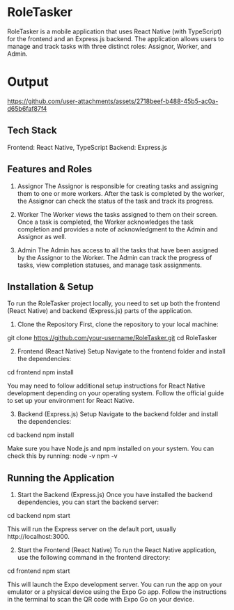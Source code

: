# RoleTasker

RoleTasker is a mobile application that uses React Native (with TypeScript) for the frontend and an Express.js backend. The application allows users to manage and track tasks with three distinct roles: Assignor, Worker, and Admin.

# Output


https://github.com/user-attachments/assets/2718beef-b488-45b5-ac0a-d65b6faf87f4



## Tech Stack
Frontend: React Native, TypeScript
Backend: Express.js

## Features and Roles

1. Assignor
The Assignor is responsible for creating tasks and assigning them to one or more workers.
After the task is completed by the worker, the Assignor can check the status of the task and track its progress.

2. Worker
The Worker views the tasks assigned to them on their screen.
Once a task is completed, the Worker acknowledges the task completion and provides a note of acknowledgment to the Admin and Assignor as well.

3. Admin
The Admin has access to all the tasks that have been assigned by the Assignor to the Worker.
The Admin can track the progress of tasks, view completion statuses, and manage task assignments.


## Installation & Setup
To run the RoleTasker project locally, you need to set up both the frontend (React Native) and backend (Express.js) parts of the application.

1. Clone the Repository
First, clone the repository to your local machine:


git clone https://github.com/your-username/RoleTasker.git
cd RoleTasker

2. Frontend (React Native) Setup
Navigate to the frontend folder and install the dependencies:

cd frontend
npm install

You may need to follow additional setup instructions for React Native development depending on your operating system. Follow the official guide to set up your environment for React Native.

3. Backend (Express.js) Setup
Navigate to the backend folder and install the dependencies:

cd backend
npm install

Make sure you have Node.js and npm installed on your system. You can check this by running:
node -v
npm -v


## Running the Application
1. Start the Backend (Express.js)
Once you have installed the backend dependencies, you can start the backend server:

cd backend
npm start

This will run the Express server on the default port, usually http://localhost:3000.

2. Start the Frontend (React Native)
To run the React Native application, use the following command in the frontend directory:


cd frontend
npm start

This will launch the Expo development server. You can run the app on your emulator or a physical device using the Expo Go app. Follow the instructions in the terminal to scan the QR code with Expo Go on your device.

